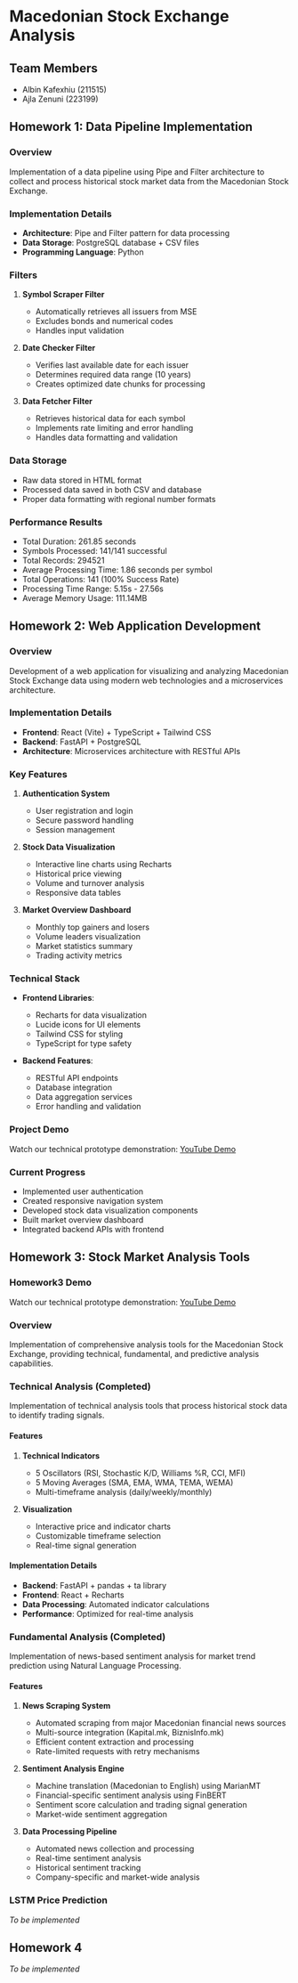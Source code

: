 # Macedonian Stock Exchange Analysis

## Team Members
- Albin Kafexhiu (211515)
- Ajla Zenuni (223199)

## Homework 1: Data Pipeline Implementation

### Overview
Implementation of a data pipeline using Pipe and Filter architecture to collect and process historical stock market data from the Macedonian Stock Exchange.

### Implementation Details
- **Architecture**: Pipe and Filter pattern for data processing
- **Data Storage**: PostgreSQL database + CSV files
- **Programming Language**: Python

### Filters
1. **Symbol Scraper Filter**
   - Automatically retrieves all issuers from MSE
   - Excludes bonds and numerical codes
   - Handles input validation

2. **Date Checker Filter**
   - Verifies last available date for each issuer
   - Determines required data range (10 years)
   - Creates optimized date chunks for processing

3. **Data Fetcher Filter**
   - Retrieves historical data for each symbol
   - Implements rate limiting and error handling
   - Handles data formatting and validation

### Data Storage
- Raw data stored in HTML format
- Processed data saved in both CSV and database
- Proper data formatting with regional number formats

### Performance Results
- Total Duration: 261.85 seconds
- Symbols Processed: 141/141 successful
- Total Records: 294521
- Average Processing Time: 1.86 seconds per symbol
- Total Operations: 141 (100% Success Rate)
- Processing Time Range: 5.15s - 27.56s
- Average Memory Usage: 111.14MB

## Homework 2: Web Application Development

### Overview
Development of a web application for visualizing and analyzing Macedonian Stock Exchange data using modern web technologies and a microservices architecture.

### Implementation Details
- **Frontend**: React (Vite) + TypeScript + Tailwind CSS
- **Backend**: FastAPI + PostgreSQL
- **Architecture**: Microservices architecture with RESTful APIs

### Key Features
1. **Authentication System**
   - User registration and login
   - Secure password handling
   - Session management

2. **Stock Data Visualization**
   - Interactive line charts using Recharts
   - Historical price viewing
   - Volume and turnover analysis
   - Responsive data tables

3. **Market Overview Dashboard**
   - Monthly top gainers and losers
   - Volume leaders visualization
   - Market statistics summary
   - Trading activity metrics

### Technical Stack
- **Frontend Libraries**:
  - Recharts for data visualization
  - Lucide icons for UI elements
  - Tailwind CSS for styling
  - TypeScript for type safety

- **Backend Features**:
  - RESTful API endpoints
  - Database integration
  - Data aggregation services
  - Error handling and validation

### Project Demo
Watch our technical prototype demonstration: [YouTube Demo](https://youtu.be/RJ8Wc3pdDs8)

### Current Progress
- Implemented user authentication
- Created responsive navigation system
- Developed stock data visualization components
- Built market overview dashboard
- Integrated backend APIs with frontend

## Homework 3: Stock Market Analysis Tools

### Homework3 Demo
Watch our technical prototype demonstration: [YouTube Demo](https://youtu.be/WJCrvPGr7b4)

### Overview
Implementation of comprehensive analysis tools for the Macedonian Stock Exchange, providing technical, fundamental, and predictive analysis capabilities.

### Technical Analysis (Completed)
Implementation of technical analysis tools that process historical stock data to identify trading signals.

#### Features
1. **Technical Indicators**
   - 5 Oscillators (RSI, Stochastic K/D, Williams %R, CCI, MFI)
   - 5 Moving Averages (SMA, EMA, WMA, TEMA, WEMA)
   - Multi-timeframe analysis (daily/weekly/monthly)

2. **Visualization**
   - Interactive price and indicator charts
   - Customizable timeframe selection
   - Real-time signal generation

#### Implementation Details
- **Backend**: FastAPI + pandas + ta library
- **Frontend**: React + Recharts
- **Data Processing**: Automated indicator calculations
- **Performance**: Optimized for real-time analysis

### Fundamental Analysis (Completed)
Implementation of news-based sentiment analysis for market trend prediction using Natural Language Processing.

#### Features
1. **News Scraping System**
   - Automated scraping from major Macedonian financial news sources
   - Multi-source integration (Kapital.mk, BiznisInfo.mk)
   - Efficient content extraction and processing
   - Rate-limited requests with retry mechanisms

2. **Sentiment Analysis Engine**
   - Machine translation (Macedonian to English) using MarianMT
   - Financial-specific sentiment analysis using FinBERT
   - Sentiment score calculation and trading signal generation
   - Market-wide sentiment aggregation

3. **Data Processing Pipeline**
   - Automated news collection and processing
   - Real-time sentiment analysis
   - Historical sentiment tracking
   - Company-specific and market-wide analysis

### LSTM Price Prediction
*To be implemented*


## Homework 4
*To be implemented*